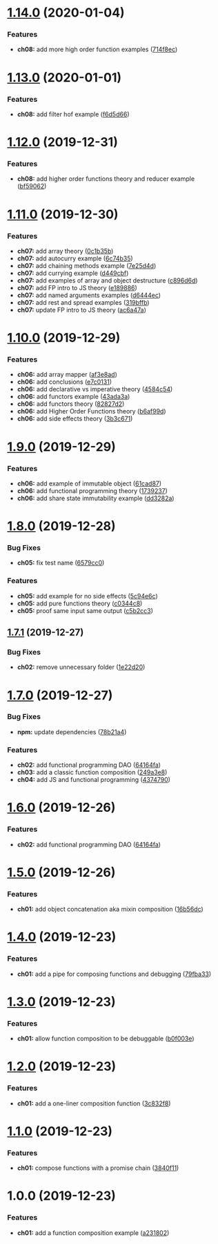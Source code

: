 # [1.14.0](https://github.com/poulzinho/composing-sw/compare/v1.13.0...v1.14.0) (2020-01-04)


### Features

* **ch08:** add more high order function examples ([714f8ec](https://github.com/poulzinho/composing-sw/commit/714f8ecc038ce22da1ec7bebc39c867869b101ad))

# [1.13.0](https://github.com/poulzinho/composing-sw/compare/v1.12.0...v1.13.0) (2020-01-01)


### Features

* **ch08:** add filter hof example ([f6d5d66](https://github.com/poulzinho/composing-sw/commit/f6d5d66eca5551fee9ab9e1c6a53c56a2067cc0b))

# [1.12.0](https://github.com/poulzinho/composing-sw/compare/v1.11.0...v1.12.0) (2019-12-31)


### Features

* **ch08:** add higher order functions theory and reducer example ([bf59062](https://github.com/poulzinho/composing-sw/commit/bf59062fd19d1b9b2130c945e9bf48a52b655c64))

# [1.11.0](https://github.com/poulzinho/composing-sw/compare/v1.10.0...v1.11.0) (2019-12-30)


### Features

* **ch07:** add array theory ([0c1b35b](https://github.com/poulzinho/composing-sw/commit/0c1b35ba30923f1bbe238fff8271b8373759854e))
* **ch07:** add autocurry example ([6c74b35](https://github.com/poulzinho/composing-sw/commit/6c74b3531aecd2a0fd3f76c6668ac7bbc9f03a4b))
* **ch07:** add chaining methods example ([7e25d4d](https://github.com/poulzinho/composing-sw/commit/7e25d4d062eff4d4497ea2cc5b61387d309448bc))
* **ch07:** add currying example ([d449cbf](https://github.com/poulzinho/composing-sw/commit/d449cbfbad3d01ae656452448ec17a378da9c577))
* **ch07:** add examples of array and object destructure ([c896d6d](https://github.com/poulzinho/composing-sw/commit/c896d6da48397aef43e2dfe05c060cdc09f12538))
* **ch07:** add FP intro to JS theory ([e189886](https://github.com/poulzinho/composing-sw/commit/e189886cd693b779e43d58da32a4816f373481d6))
* **ch07:** add named arguments examples ([d6444ec](https://github.com/poulzinho/composing-sw/commit/d6444ecab56fc828efd6ed67de21102364c2a070))
* **ch07:** add rest and spread examples ([319bffb](https://github.com/poulzinho/composing-sw/commit/319bffbfdd69c3881eeb36fa5ad4b11f95738b05))
* **ch07:** update FP intro to JS theory ([ac6a47a](https://github.com/poulzinho/composing-sw/commit/ac6a47adcda0595e57962906121f512a1c9e40c9))

# [1.10.0](https://github.com/poulzinho/composing-sw/compare/v1.9.0...v1.10.0) (2019-12-29)


### Features

* **ch06:** add array mapper ([af3e8ad](https://github.com/poulzinho/composing-sw/commit/af3e8ad76bbf1e0fc7b2e80e3ada87c5759d61a5))
* **ch06:** add conclusions ([e7c0131](https://github.com/poulzinho/composing-sw/commit/e7c0131ea89c54aae300e95e925dad31530a5d05))
* **ch06:** add declarative vs imperative theory ([4584c54](https://github.com/poulzinho/composing-sw/commit/4584c541f094e17c4792712b9bc26dad20bacf22))
* **ch06:** add functors example ([43ada3a](https://github.com/poulzinho/composing-sw/commit/43ada3a99660c5f82baa7404f7d23844485b843b))
* **ch06:** add functors theory ([82827d2](https://github.com/poulzinho/composing-sw/commit/82827d22ef79a2b89b492723cbc6756dda7fb923))
* **ch06:** add Higher Order Functions theory ([b6af99d](https://github.com/poulzinho/composing-sw/commit/b6af99d5dd048e0a53e6679fc5028e5e8e56bd61))
* **ch06:** add side effects theory ([3b3c671](https://github.com/poulzinho/composing-sw/commit/3b3c6713c79b794d1b977b5755e6d96d6506896c))

# [1.9.0](https://github.com/poulzinho/composing-sw/compare/v1.8.0...v1.9.0) (2019-12-29)


### Features

* **ch06:** add example of immutable object ([61cad87](https://github.com/poulzinho/composing-sw/commit/61cad8745be1648cb14d1c7d11d2ce2ed39cce16))
* **ch06:** add functional programming theory ([1739237](https://github.com/poulzinho/composing-sw/commit/1739237327c8f757acd39192dd854f7790d71b8a))
* **ch06:** add share state immutability example ([dd3282a](https://github.com/poulzinho/composing-sw/commit/dd3282a8f0fd49f245118ec11bd2e8092398b9b0))

# [1.8.0](https://github.com/poulzinho/composing-sw/compare/v1.7.1...v1.8.0) (2019-12-28)


### Bug Fixes

* **ch05:** fix test name ([6579cc0](https://github.com/poulzinho/composing-sw/commit/6579cc0a459597e76feea28b86c36f0958d1a943))


### Features

* **ch05:** add example for no side effects ([5c94e6c](https://github.com/poulzinho/composing-sw/commit/5c94e6c8f3fbe616d686538c42f998c8dc1ba38b))
* **ch05:** add pure functions theory ([c0344c8](https://github.com/poulzinho/composing-sw/commit/c0344c8b127d4a55f85dc52b472aac07ede9eb5b))
* **ch05:** proof same input same output ([c5b2cc3](https://github.com/poulzinho/composing-sw/commit/c5b2cc3c57cf5c006fb4b69581d09a7826fcbf21))

## [1.7.1](https://github.com/poulzinho/composing-sw/compare/v1.7.0...v1.7.1) (2019-12-27)


### Bug Fixes

* **ch02:** remove unnecessary folder ([1e22d20](https://github.com/poulzinho/composing-sw/commit/1e22d20414fa0878c2ab6efb3a84f53e2a55f7a9))

# [1.7.0](https://github.com/poulzinho/composing-sw/compare/v1.6.0...v1.7.0) (2019-12-27)


### Bug Fixes

* **npm:** update dependencies ([78b21a4](https://github.com/poulzinho/composing-sw/commit/78b21a4baa73f02b138376b0b914ce45ca578c5f))


### Features

* **ch02:** add functional programming DAO ([64164fa](https://github.com/poulzinho/composing-sw/commit/64164fa7111d713b1447ed5dd9c00ac6bf066348))
* **ch03:** add a classic function composition ([249a3e8](https://github.com/poulzinho/composing-sw/commit/249a3e8dc5a22a5aea0ab5b19e27f77d872b41ae))
* **ch04:** add JS and functional programming ([4374790](https://github.com/poulzinho/composing-sw/commit/4374790c117a90cee3eb45920e49f42532bac885))

# [1.6.0](https://github.com/poulzinho/composing-sw/compare/v1.5.0...v1.6.0) (2019-12-26)


### Features

* **ch02:** add functional programming DAO ([64164fa](https://github.com/poulzinho/composing-sw/commit/64164fa7111d713b1447ed5dd9c00ac6bf066348))

# [1.5.0](https://github.com/poulzinho/composing-sw/compare/v1.4.0...v1.5.0) (2019-12-26)


### Features

* **ch01:** add object concatenation aka mixin composition ([16b56dc](https://github.com/poulzinho/composing-sw/commit/16b56dc0798e76b02782a00d55960ba0f6568ca7))

# [1.4.0](https://github.com/poulzinho/composing-sw/compare/v1.3.0...v1.4.0) (2019-12-23)


### Features

* **ch01:** add a pipe for composing functions and debugging ([79fba33](https://github.com/poulzinho/composing-sw/commit/79fba33d84b5cdf4d44d6a11b368761a9b7d12bf))

# [1.3.0](https://github.com/poulzinho/composing-sw/compare/v1.2.0...v1.3.0) (2019-12-23)


### Features

* **ch01:** allow function composition to be debuggable ([b0f003e](https://github.com/poulzinho/composing-sw/commit/b0f003e7305ce7355a37800a05834e8b054fd102))

# [1.2.0](https://github.com/poulzinho/composing-sw/compare/v1.1.0...v1.2.0) (2019-12-23)


### Features

* **ch01:** add a one-liner composition function ([3c832f8](https://github.com/poulzinho/composing-sw/commit/3c832f896c4b396867c82f90af6c58f132e5a48f))

# [1.1.0](https://github.com/poulzinho/composing-sw/compare/v1.0.0...v1.1.0) (2019-12-23)


### Features

* **ch01:** compose functions with a promise chain ([3840f11](https://github.com/poulzinho/composing-sw/commit/3840f1149eedf865ed757089115c7de2d6222cb3))

# 1.0.0 (2019-12-23)


### Features

* **ch01:** add a function composition example ([a231802](https://github.com/poulzinho/composing-sw/commit/a231802063a10162d7a5a7c3f4d45548afa199b4))
